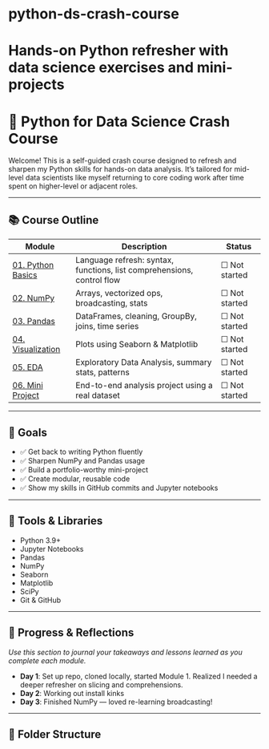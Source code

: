 # python-ds-crash-course
# Hands-on Python refresher with data science exercises and mini-projects
# 🧠 Python for Data Science Crash Course

Welcome! This is a self-guided crash course designed to refresh and sharpen my Python skills for hands-on data analysis. It’s tailored for mid-level data scientists like myself returning to core coding work after time spent on higher-level or adjacent roles.

---

## 📚 Course Outline

| Module | Description | Status |
|--------|-------------|--------|
| [01. Python Basics](./01-python-basics/) | Language refresh: syntax, functions, list comprehensions, control flow | ☐ Not started |
| [02. NumPy](./02-numpy/) | Arrays, vectorized ops, broadcasting, stats | ☐ Not started |
| [03. Pandas](./03-pandas/) | DataFrames, cleaning, GroupBy, joins, time series | ☐ Not started |
| [04. Visualization](./04-visualization/) | Plots using Seaborn & Matplotlib | ☐ Not started |
| [05. EDA](./05-eda/) | Exploratory Data Analysis, summary stats, patterns | ☐ Not started |
| [06. Mini Project](./06-mini-project/) | End-to-end analysis project using a real dataset | ☐ Not started |

---

## 🎯 Goals

- ✅ Get back to writing Python fluently
- ✅ Sharpen NumPy and Pandas usage
- ✅ Build a portfolio-worthy mini-project
- ✅ Create modular, reusable code
- ✅ Show my skills in GitHub commits and Jupyter notebooks

---

## 🧰 Tools & Libraries

- Python 3.9+
- Jupyter Notebooks
- Pandas
- NumPy
- Seaborn
- Matplotlib
- SciPy
- Git & GitHub

---

## 📝 Progress & Reflections

_Use this section to journal your takeaways and lessons learned as you complete each module._

- **Day 1**: Set up repo, cloned locally, started Module 1. Realized I needed a deeper refresher on slicing and comprehensions.
- **Day 2**: Working out install kinks
- **Day 3**:  Finished NumPy — loved re-learning broadcasting!

---

## 📁 Folder Structure

